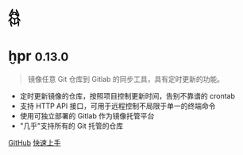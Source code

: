 ![logo](_media/icon.png)

# ḫpr <small>0.13.0</small>

> 镜像任意 Git 仓库到 Gitlab 的同步工具，具有定时更新的功能。

- 定时更新镜像的仓库，按照项目控制更新时间，告别不靠谱的 crontab
- 支持 HTTP API 接口，可用于远程控制不局限于单一的终端命令
- 使用可独立部署的 Gitlab 作为镜像托管平台
- "几乎"支持所有的 Git 托管的仓库

[GitHub](https://github.com/icyleaf/hpr/)
[快速上手](#hpr)
